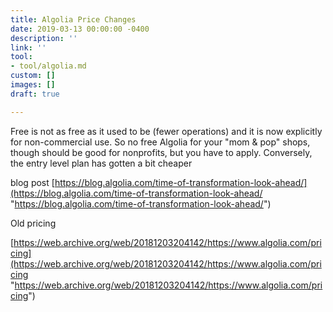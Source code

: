 ```yaml
---
title: Algolia Price Changes
date: 2019-03-13 00:00:00 -0400
description: ''
link: ''
tool:
- tool/algolia.md
custom: []
images: []
draft: true

---
```

Free is not as free as it used to be (fewer operations) and it is now explicitly for non-commercial use. So no free Algolia for your "mom & pop" shops, though should be good for nonprofits, but you have to apply.  Conversely, the entry level plan has gotten a bit cheaper

blog post [https://blog.algolia.com/time-of-transformation-look-ahead/](https://blog.algolia.com/time-of-transformation-look-ahead/ "https://blog.algolia.com/time-of-transformation-look-ahead/")

Old pricing

[https://web.archive.org/web/20181203204142/https://www.algolia.com/pricing](https://web.archive.org/web/20181203204142/https://www.algolia.com/pricing "https://web.archive.org/web/20181203204142/https://www.algolia.com/pricing")